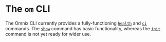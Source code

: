 
# The `om` CLI

The Omnix CLI currently provides a fully-functioning [`health`](health.md) and [`ci`](ci.md) commands. The [`show`](show.md) command has basic functionality, whereas the [`init`](init.md) command is not yet ready for wider use.